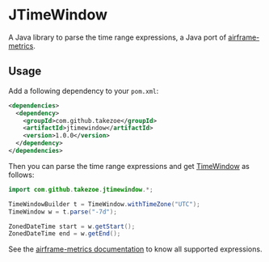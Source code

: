 # JTimeWindow

A Java library to parse the time range expressions, a Java port of [airframe-metrics](https://github.com/wvlet/airframe/tree/master/airframe-metrics).

## Usage

Add a following dependency to your `pom.xml`:

```xml
<dependencies>
  <dependency>
    <groupId>com.github.takezoe</groupId>
    <artifactId>jtimewindow</artifactId>
    <version>1.0.0</version>
  </dependency>
</dependencies>
```

Then you can parse the time range expressions and get [TimeWindow](https://github.com/takezoe/jtimewindow/blob/master/src/main/java/com/github/takezoe/jtimewindow/TimeWindow.java) as follows:

```java
import com.github.takezoe.jtimewindow.*;

TimeWindowBuilder t = TimeWindow.withTimeZone("UTC");
TimeWindow w = t.parse("-7d");

ZonedDateTime start = w.getStart();
ZonedDateTime end = w.getEnd();
```

See the [airframe-metrics documentation](https://wvlet.org/airframe/docs/airframe-metrics.html#examples) to know all supported expressions.
